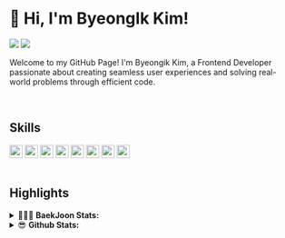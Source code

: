 # 👋 Hi, I'm ByeongIk Kim!

<a href="https://bbyiktion.notion.site/resume?pvs=4" target="_blank"><img src="https://img.shields.io/badge/Resume-000000?style=flat-square&logo=Notion&logoColor=FFFFFF"/></a>
<a href="mailto:ikbyeong.kim@gmail.com/" target="_blank"><img src="https://img.shields.io/badge/ikbyeong.kim@gmail.com-EA4335?style=flat-square&logo=Gmail&logoColor=FFFFFF"/></a>
<!--
<a href="https://bbyik-k.github.io/" target="_blank"><img src="https://img.shields.io/badge/GitHub Pages-111111?style=flat-square&logo=githubpages&logoColor=FFFFFF"/></a>
-->

Welcome to my GitHub Page! I'm Byeongik Kim, a Frontend Developer passionate about creating seamless user experiences and solving real-world problems through efficient code.

<br/>

## Skills

<div>
<img src="https://img.shields.io/badge/JavaScript-323330?style=for-the-badge&logo=javascript&logoColor=F7DF1E" height="23">
<img src="https://img.shields.io/badge/TypeScript-007ACC?style=for-the-badge&logo=typescript&logoColor=white" height="23">
<img src="https://img.shields.io/badge/React-20232A?style=for-the-badge&logo=react&logoColor=61DAFB" height="23">
  <img src="https://img.shields.io/badge/Next.js-20232A?style=for-the-badge&logo=next.js&logoColor=ffffff" height="23">
<img src="https://img.shields.io/badge/html5-E34F26?style=for-the-badge&logo=html5&logoColor=white" height="23">
<img src="https://img.shields.io/badge/Sass-CC6699?style=for-the-badge&logo=Sass&logoColor=white" height="23">
<img src="https://img.shields.io/badge/styled_components-DB7093?style=for-the-badge&logo=styled-components&logoColor=white" height="23">
<img src="https://img.shields.io/badge/tailwindcss-1daabb?style=for-the-badge&logo=tailwind-css&logoColor=white" height="23">
</div>

<br/>

## Highlights

<details>
<summary>🧑🏻‍💻 <b>BaekJoon Stats: </b></summary>
  <br>
<p align="center">
  <img src="https://mazassumnida.wtf/api/v2/generate_badge?boj=kby00517"/>
</p>
</details>

<!--
<details>
<summary>&#128293; <b>Github Streaks: </b></summary>
  <br>
<p align = "center">
  <img height="200em" src="https://github-readme-streak-stats.herokuapp.com/?user=bbyik-k&hide_border=true&theme=react" />
</p>
</details>
-->

<details>
<summary>😎 <b>Github Stats: </b></summary>
<br>
<p align = "center">
  <!-- <img src="https://github-readme-stats.vercel.app/api?username=bbyik-k&&show_icons=true&theme=react&line_height=27"/> -->
  <img src="https://github-readme-stats.vercel.app/api/top-langs/?username=bbyik-k&theme=react&langs_count=3">
</p>
</details>
